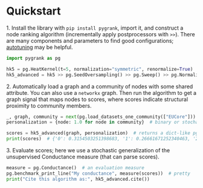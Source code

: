 # Quickstart

1.&nbsp;Install the library with `pip install pygrank`, import it,
and construct a node ranking algorithm
(incrementally apply postprocessors with `>>`). 
There are many components and parameters to find 
good configurations; [autotuning](advanced/autotuning.md) may be helpful.

```python
import pygrank as pg

hk5 = pg.HeatKernel(t=5, normalization="symmetric", renormalize=True)  # a graph filter
hk5_advanced = hk5 >> pg.SeedOversampling() >> pg.Sweep() >> pg.Normalize("max") 
```

2.&nbsp;Automatically load a graph and a community of nodes with some shared attribute. 
You can also use a `networkx` graph. 
Then run the algorithm to get a graph signal that maps nodes to scores, where scores indicate
structural proximity to community members.

```python
_, graph, community = next(pg.load_datasets_one_community(["EUCore"]))
personalization = {node: 1.0 for node in community}  # binary or stochastic membership, missing scores are zero

scores = hk5_advanced(graph, personalization)  # returns a dict-like pg.GraphSignal
print(scores)  # {'0': 0.3154503251398683, '1': 0.26661671252340463, '2': 0.03700150026429704, ... }
```

3.&nbsp;Evaluate scores; here we use a stochastic generalization of the unsupervised Conductance measure (that
can parse scores).

```python
measure = pg.Conductance()  # an evaluation measure
pg.benchmark_print_line("My conductance", measure(scores))  # pretty
print("Cite this algorithm as:", hk5_advanced.cite())
```
